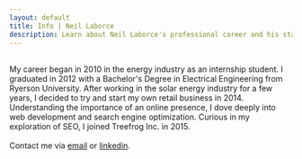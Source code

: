 ```yaml
---
layout: default
title: Info | Neil Laborce
description: Learn about Neil Laborce's professional career and his start into SEO.
---
```


<br>My career began in 2010 in the energy industry as an internship student. I graduated in 2012 with a Bachelor's Degree in Electrical Engineering from Ryerson University. After working in the solar energy industry for a few years, I decided to try and start my own retail business in 2014. Understanding the importance of an online presence, I dove deeply into web development and search engine optimization. Curious in my exploration of SEO, I joined Treefrog Inc. in 2015.
<br>
<br>Contact me via <a href="mailto:neil@treefrog.ca">email</a> or <a href="https://ca.linkedin.com/in/rnlaborce">linkedin</a>.
<br>
<br>
